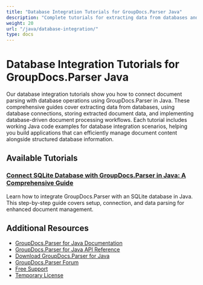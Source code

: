```yaml
---
title: "Database Integration Tutorials for GroupDocs.Parser Java"
description: "Complete tutorials for extracting data from databases and integrating with database connections using GroupDocs.Parser for Java."
weight: 20
url: "/java/database-integration/"
type: docs
---
```

# Database Integration Tutorials for GroupDocs.Parser Java

Our database integration tutorials show you how to connect document parsing with database operations using GroupDocs.Parser in Java. These comprehensive guides cover extracting data from databases, using database connections, storing extracted document data, and implementing database-driven document processing workflows. Each tutorial includes working Java code examples for database integration scenarios, helping you build applications that can efficiently manage document content alongside structured database information.

## Available Tutorials

### [Connect SQLite Database with GroupDocs.Parser in Java&#58; A Comprehensive Guide](./connect-sqlite-groupdocs-parser-java/)
Learn how to integrate GroupDocs.Parser with an SQLite database in Java. This step-by-step guide covers setup, connection, and data parsing for enhanced document management.

## Additional Resources

- [GroupDocs.Parser for Java Documentation](https://docs.groupdocs.com/parser/java/)
- [GroupDocs.Parser for Java API Reference](https://reference.groupdocs.com/parser/java/)
- [Download GroupDocs.Parser for Java](https://releases.groupdocs.com/parser/java/)
- [GroupDocs.Parser Forum](https://forum.groupdocs.com/c/parser)
- [Free Support](https://forum.groupdocs.com/)
- [Temporary License](https://purchase.groupdocs.com/temporary-license/)
